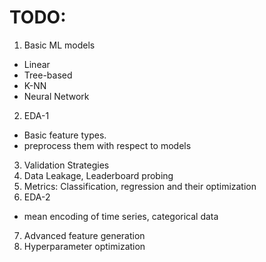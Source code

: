 # TODO:
1. Basic ML models
  - Linear
  - Tree-based
  - K-NN
  - Neural Network
2. EDA-1
  - Basic feature types.
  - preprocess them with respect to models
3. Validation Strategies
4. Data Leakage, Leaderboard probing
5. Metrics: Classification, regression and their optimization
6. EDA-2
  - mean encoding of time series, categorical data
7. Advanced feature generation
8. Hyperparameter optimization
